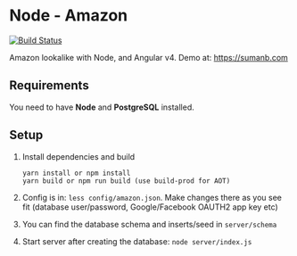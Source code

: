 # Node - Amazon
[![Build Status](https://travis-ci.org/sumanbh/node-amazon.svg?branch=master)](https://travis-ci.org/sumanbh/node-amazon)

Amazon lookalike with Node, and Angular v4. Demo at: https://sumanb.com

## Requirements
You need to have **Node** and **PostgreSQL** installed.

## Setup
1. Install dependencies and build
    ```
    yarn install or npm install
    yarn build or npm run build (use build-prod for AOT)
    ```
    
2. Config is in: ``less config/amazon.json``. Make changes there as you see fit (database user/password, Google/Facebook OAUTH2 app key etc)
    
3. You can find the database schema and inserts/seed in ```server/schema```

4. Start server after creating the database: ```node server/index.js```
